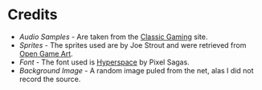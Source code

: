 # Credits

* *Audio Samples* - Are taken from the [Classic Gaming](https://classicgaming.cc/classics/asteroids/sounds) site.
* *Sprites* - The sprites used are by Joe Strout and were retrieved from [Open Game Art](https://opengameart.org/content/asteroids-vector-style-sprites). 
* *Font* - The font used is [Hyperspace](https://www.dafont.com/hyperspace.font) by Pixel Sagas.
* *Background Image* - A random image puled from the net, alas I did not record the source.